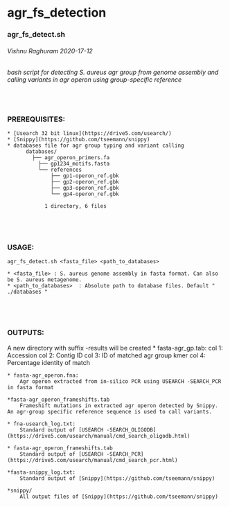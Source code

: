 # agr_fs_detection
### agr_fs_detect.sh 
###### Vishnu Raghuram 2020-17-12 
###### bash script for detecting S. aureus agr group from genome assembly and calling variants in agr operon using group-specific reference
&nbsp;

### PREREQUISITES:
	* [Usearch 32 bit linux](https://drive5.com/usearch/)
	* [Snippy](https://github.com/tseemann/snippy)
	* databases file for agr group typing and variant calling
	      databases/
		  	├── agr_operon_primers.fa
			  ├── gp1234_motifs.fasta
			  └── references
				  ├── gp1-operon_ref.gbk
				  ├── gp2-operon_ref.gbk
				  ├── gp3-operon_ref.gbk
				  └── gp4-operon_ref.gbk

			    1 directory, 6 files
&nbsp;	
---

### USAGE:
	agr_fs_detect.sh <fasta_file> <path_to_databases>
	
	* <fasta_file> : S. aureus genome assembly in fasta format. Can also be S. aureus metagenome. 
	* <path_to_databases>  : Absolute path to database files. Default " ./databases "
&nbsp;
---

### OUTPUTS:

A new directory with suffix -results will be created
	* fasta-agr_gp.tab: 
		col 1: Accession
		col 2: Contig ID
		col 3: ID of matched agr group kmer
		col 4: Percentage identity of match
	
	* fasta-agr_operon.fna:
		Agr operon extracted from in-silico PCR using USEARCH -SEARCH_PCR in fasta format
	
	*fasta-agr_operon_frameshifts.tab
		Frameshift mutations in extracted agr operon detected by Snippy. An agr-group specific reference sequence is used to call variants. 
	
	* fna-usearch_log.txt:
		Standard output of [USEARCH -SEARCH_OLIGODB](https://drive5.com/usearch/manual/cmd_search_oligodb.html)
	
	* fasta-agr_operon_frameshifts.tab
		Standard output of [USEARCH -SEARCH_PCR](https://drive5.com/usearch/manual/cmd_search_pcr.html)
	
	*fasta-snippy_log.txt:
		Standard output of [Snippy](https://github.com/tseemann/snippy)
		
	*snippy/
		All output files of [Snippy](https://github.com/tseemann/snippy)
